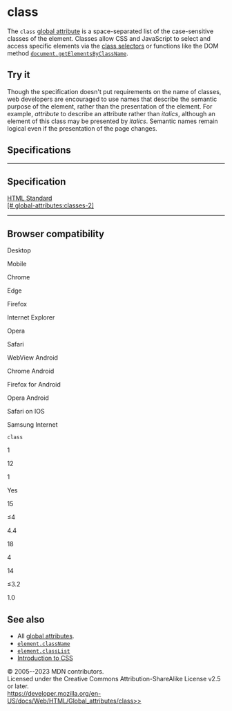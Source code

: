 class
=====

The `class` [global attribute](_Resources/Markup%20And%20Styling/html/global_attributes/index.md) is a
space-separated list of the case-sensitive classes of the element.
Classes allow CSS and JavaScript to select and access specific elements
via the [class
selectors](https://developer.mozilla.org/en-US/docs/Web/CSS/Class_selectors)
or functions like the DOM method
[`document.getElementsByClassName`](https://developer.mozilla.org/en-US/docs/Web/API/Document/getElementsByClassName).

Try it
------

Though the specification doesn\'t put requirements on the name of
classes, web developers are encouraged to use names that describe the
semantic purpose of the element, rather than the presentation of the
element. For example, *attribute* to describe an attribute rather than
*italics*, although an element of this class may be presented by
*italics*. Semantic names remain logical even if the presentation of the
page changes.

Specifications
--------------

  --------------------------------------------------------------------------------------------------------------------

Specification
  --------------------------------------------------------------------------------------------------------------------

  [HTML Standard\
  [\#
  global-attributes:classes-2]](https://html.spec.whatwg.org/multipage/dom.html#global-attributes:classes-2)

  --------------------------------------------------------------------------------------------------------------------

Browser compatibility
---------------------

Desktop

Mobile

Chrome

Edge

Firefox

Internet Explorer

Opera

Safari

WebView Android

Chrome Android

Firefox for Android

Opera Android

Safari on IOS

Samsung Internet

`class`

1

12

1

Yes

15

≤4

4.4

18

4

14

≤3.2

1.0

See also
--------

- All [global attributes](_Resources/Markup%20And%20Styling/html/global_attributes/index.md).
- [`element.className`](https://developer.mozilla.org/en-US/docs/Web/API/Element/className)
- [`element.classList`](https://developer.mozilla.org/en-US/docs/Web/API/Element/classList)
- [Introduction to
    CSS](https://developer.mozilla.org/en-US/docs/Learn/CSS)

© 2005--2023 MDN contributors.\
Licensed under the Creative Commons Attribution-ShareAlike License v2.5
or later.\
https://developer.mozilla.org/en-US/docs/Web/HTML/Global_attributes/class>>
